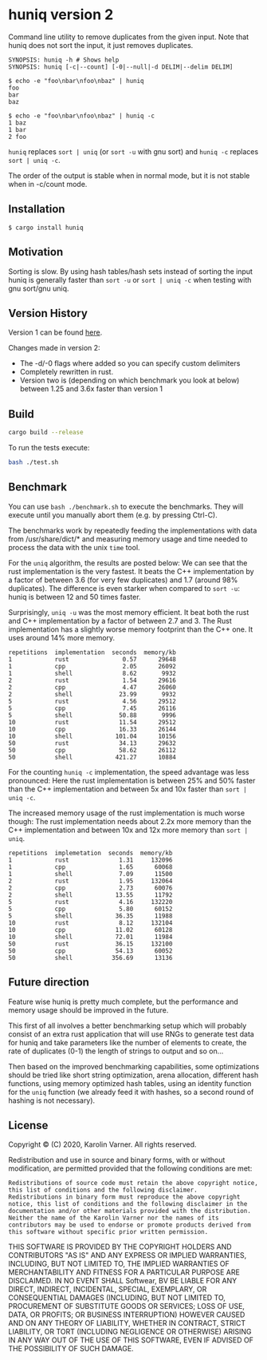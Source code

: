 # huniq version 2

Command line utility to remove duplicates from the given input.
Note that huniq does not sort the input, it just removes duplicates.

```
SYNOPSIS: huniq -h # Shows help
SYNOPSIS: huniq [-c|--count] [-0|--null|-d DELIM|--delim DELIM]
```

```
$ echo -e "foo\nbar\nfoo\nbaz" | huniq
foo
bar
baz

$ echo -e "foo\nbar\nfoo\nbaz" | huniq -c
1 baz
1 bar
2 foo
```

`huniq` replaces `sort | uniq` (or `sort -u` with gnu sort) and `huniq -c` replaces `sort | uniq -c`.

The order of the output is stable when in normal mode, but it is not stable when
in -c/count mode.

## Installation

```
$ cargo install huniq
```

## Motivation

Sorting is slow. By using hash tables/hash sets instead of sorting
the input huniq is generally faster than `sort -u` or `sort | uniq -c` when testing with gnu sort/gnu uniq.

## Version History

Version 1 can be found [here](https://github.com/SoftwearDevelopment/huniq).

Changes made in version 2:

* The -d/-0 flags where added so you can specify custom delimiters
* Completely rewritten in rust.
* Version two is (depending on which benchmark you look at below) between 1.25 and 3.6x faster than version 1

## Build

```sh
cargo build --release
```

To run the tests execute:

```sh
bash ./test.sh
```

## Benchmark

You can use `bash ./benchmark.sh` to execute the benchmarks. They will execute until you manually abort them (e.g. by pressing Ctrl-C).

The benchmarks work by repeatedly feeding the implementations with data
from /usr/share/dict/* and measuring memory usage and time needed to process
the data with the unix `time` tool.

For the `uniq` algorithm, the results are posted below: We can see that the
rust implementation is the very fastest. It beats the C++ implementation by a factor
of between 3.6 (for very few duplicates) and 1.7 (around 98% duplicates).
The difference is even starker when compared to `sort -u`: huniq is between 12 and 50 times faster.

Surprisingly, `uniq -u` was the most memory efficient. It beat both the rust and
C++ implementation by a factor of between 2.7 and 3. The Rust implementation
has a slightly worse memory footprint than the C++ one. It uses around 14%
more memory.

```
repetitions  implementation  seconds  memory/kb
1            rust               0.57      29648
1            cpp                2.05      26092
1            shell              8.62       9932
2            rust               1.54      29616
2            cpp                4.47      26060
2            shell             23.99       9932
5            rust               4.56      29512
5            cpp                7.45      26116
5            shell             50.88       9996
10           rust              11.54      29512
10           cpp               16.33      26144
10           shell            101.04      10156
50           rust              34.13      29632
50           cpp               58.62      26112
50           shell            421.27      10884
```

For the counting `huniq -c` implementation, the speed advantage
was less pronounced: Here the rust implementation is between 25%
and 50% faster than the C++ implementation and between 5x and 10x
faster than `sort | uniq -c`.

The increased memory usage of the rust implementation is much worse though:
The rust implementation needs about 2.2x more memory than the C++ implementation
and between 10x and 12x more memory than `sort | uniq`.

```
repetitions  implemetation  seconds  memory/kb
1            rust              1.31     132096
1            cpp               1.65      60068
1            shell             7.09      11500
2            rust              1.95     132064
2            cpp               2.73      60076
2            shell            13.55      11792
5            rust              4.16     132220
5            cpp               5.80      60152
5            shell            36.35      11988
10           rust              8.12     132104
10           cpp              11.02      60128
10           shell            72.01      11984
50           rust             36.15     132100
50           cpp              54.13      60052
50           shell           356.69      13136
```

## Future direction

Feature wise huniq is pretty much complete, but the performance and memory usage should be improved in the future.

This first of all involves a better benchmarking setup which will probably consist
of an extra rust application that will use RNGs to generate test data for huniq and
take parameters like the number of elements to create, the rate of duplicates (0-1)
the length of strings to output and so on…

Then based on the improved benchmarking capabilities, some optimizations should be tried
like short string optimization, arena allocation, different hash functions, using
memory optimized hash tables, using an identity function for the `uniq` function
(we already feed it with hashes, so a second round of hashing is not necessary).

## License

Copyright © (C) 2020, Karolin Varner. All rights reserved.

Redistribution and use in source and binary forms, with or without modification, are permitted provided that the following conditions are met:

    Redistributions of source code must retain the above copyright notice, this list of conditions and the following disclaimer.
    Redistributions in binary form must reproduce the above copyright notice, this list of conditions and the following disclaimer in the documentation and/or other materials provided with the distribution.
    Neither the name of the Karolin Varner nor the names of its contributors may be used to endorse or promote products derived from this software without specific prior written permission.

THIS SOFTWARE IS PROVIDED BY THE COPYRIGHT HOLDERS AND CONTRIBUTORS "AS IS" AND ANY EXPRESS OR IMPLIED WARRANTIES, INCLUDING, BUT NOT LIMITED TO, THE IMPLIED WARRANTIES OF MERCHANTABILITY AND FITNESS FOR A PARTICULAR PURPOSE ARE DISCLAIMED. IN NO EVENT SHALL Softwear, BV BE LIABLE FOR ANY DIRECT, INDIRECT, INCIDENTAL, SPECIAL, EXEMPLARY, OR CONSEQUENTIAL DAMAGES (INCLUDING, BUT NOT LIMITED TO, PROCUREMENT OF SUBSTITUTE GOODS OR SERVICES; LOSS OF USE, DATA, OR PROFITS; OR BUSINESS INTERRUPTION) HOWEVER CAUSED AND ON ANY THEORY OF LIABILITY, WHETHER IN CONTRACT, STRICT LIABILITY, OR TORT (INCLUDING NEGLIGENCE OR OTHERWISE) ARISING IN ANY WAY OUT OF THE USE OF THIS SOFTWARE, EVEN IF ADVISED OF THE POSSIBILITY OF SUCH DAMAGE.
